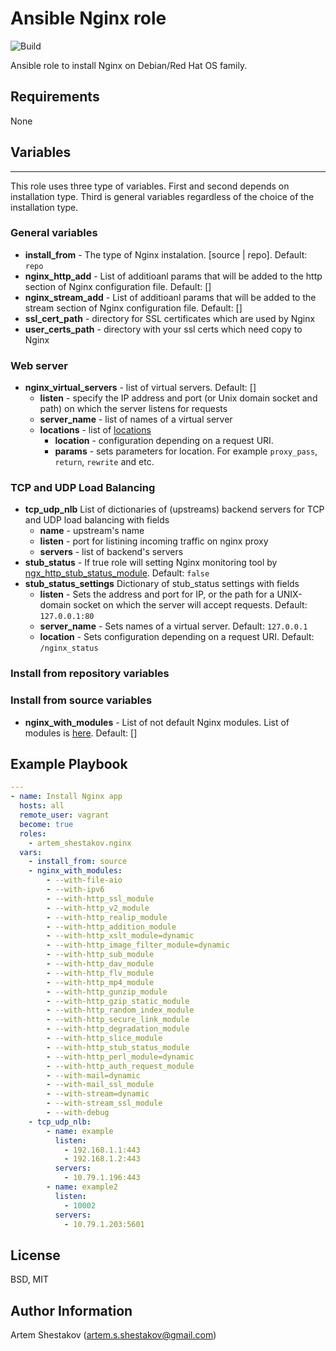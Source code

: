Ansible Nginx role
=========
![Build](https://github.com/artem-shestakov/ansible_nginx/actions/workflows/ci.yml/badge.svg?branch=main)

Ansible role to install Nginx on Debian/Red Hat OS family.

Requirements
------------
None

## Variables
--------------
This role uses three type of variables. First and second depends on installation type. Third is general variables regardless of the choice of the installation type.

### General variables
* **install_from** - The type of Nginx instalation. [source | repo]. Default: `repo`
* **nginx_http_add** - List of additioanl params that will be added to the http section of Nginx configuration file. Default: []
* **nginx_stream_add** - List of additioanl params that will be added to the stream section of Nginx configuration file. Default: []
* **ssl_cert_path** - directory for SSL certificates which are used by Nginx
* **user_certs_path** - directory with your ssl certs which need copy to Nginx

### Web server
* **nginx_virtual_servers** - list of virtual servers. Default: []
  * **listen** - specify the IP address and port (or Unix domain socket and path) on which the server listens for requests
  * **server_name** - list of names of a virtual server
  * **locations** - list of [locations](https://nginx.org/en/docs/http/ngx_http_core_module.html#location)
    * **location** - configuration depending on a request URI.
    * **params** - sets parameters for location. For example `proxy_pass`, `return`, `rewrite` and etc.

### TCP and UDP Load Balancing
* **tcp_udp_nlb** List of dictionaries of (upstreams) backend servers for TCP and UDP load balancing with fields
  * **name** - upstream's name
  * **listen** - port for listining incoming traffic on nginx proxy
  * **servers** - list of backend's servers
* **stub_status** - If true role will setting Nginx monitoring tool by [ngx_http_stub_status_module](https://nginx.org/libxslt/en/docs/http/ngx_http_stub_status_module.html?_ga=2.119409609.1948393560.1630311972-884386294.1625301122). Default: `false`
* **stub_status_settings** Dictionary of stub_status settings with fields
  * **listen** - Sets the address and port for IP, or the path for a UNIX-domain socket on which the server will accept requests. Default: `127.0.0.1:80`
  * **server_name** - Sets names of a virtual server. Default: `127.0.0.1`
  * **location** - Sets configuration depending on a request URI. Default: `/nginx_status`

### Install from repository variables

### Install from source variables
* **nginx_with_modules** - List of not default Nginx modules. List of modules is [here](https://docs.nginx.com/nginx/admin-guide/installing-nginx/installing-nginx-open-source/#sources). Default: []

Example Playbook
----------------
```yaml
---
- name: Install Nginx app
  hosts: all
  remote_user: vagrant
  become: true
  roles:
    - artem_shestakov.nginx
  vars:
    - install_from: source
    - nginx_with_modules:
        - --with-file-aio 
        - --with-ipv6 
        - --with-http_ssl_module
        - --with-http_v2_module 
        - --with-http_realip_module 
        - --with-http_addition_module 
        - --with-http_xslt_module=dynamic  
        - --with-http_image_filter_module=dynamic
        - --with-http_sub_module 
        - --with-http_dav_module 
        - --with-http_flv_module 
        - --with-http_mp4_module 
        - --with-http_gunzip_module 
        - --with-http_gzip_static_module 
        - --with-http_random_index_module 
        - --with-http_secure_link_module 
        - --with-http_degradation_module 
        - --with-http_slice_module 
        - --with-http_stub_status_module 
        - --with-http_perl_module=dynamic 
        - --with-http_auth_request_module 
        - --with-mail=dynamic 
        - --with-mail_ssl_module  
        - --with-stream=dynamic
        - --with-stream_ssl_module 
        - --with-debug
    - tcp_udp_nlb:
        - name: example
          listen: 
            - 192.168.1.1:443
            - 192.168.1.2:443
          servers:
            - 10.79.1.196:443
        - name: example2
          listen: 
            - 10002
          servers:
            - 10.79.1.203:5601

```

License
-------
BSD, MIT


Author Information
------------------
Artem Shestakov (artem.s.shestakov@gmail.com)
